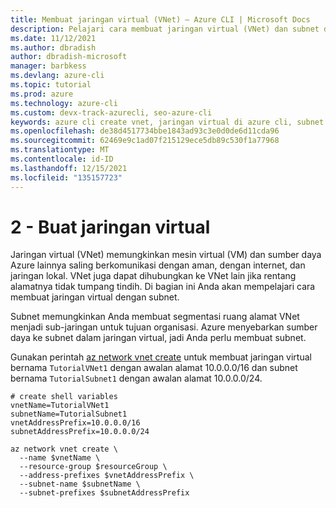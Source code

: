 ```yaml
---
title: Membuat jaringan virtual (VNet) – Azure CLI | Microsoft Docs
description: Pelajari cara membuat jaringan virtual (VNet) dan subnet dengan Azure CLI.
ms.date: 11/12/2021
ms.author: dbradish
author: dbradish-microsoft
manager: barbkess
ms.devlang: azure-cli
ms.topic: tutorial
ms.prod: azure
ms.technology: azure-cli
ms.custom: devx-track-azurecli, seo-azure-cli
keywords: azure cli create vnet, jaringan virtual di azure cli, subnet di jaringan virtual
ms.openlocfilehash: de38d4517734bbe1843ad93c3e0d0de6d11cda96
ms.sourcegitcommit: 62469e9c1ad07f215129ece5db89c530f1a77968
ms.translationtype: MT
ms.contentlocale: id-ID
ms.lasthandoff: 12/15/2021
ms.locfileid: "135157723"
---
```

# <a name="2---create-a-virtual-network"></a>2 - Buat jaringan virtual

Jaringan virtual (VNet) memungkinkan mesin virtual (VM) dan sumber daya Azure lainnya saling berkomunikasi dengan aman, dengan internet, dan jaringan lokal. VNet juga dapat dihubungkan ke VNet lain jika rentang alamatnya tidak tumpang tindih. Di bagian ini Anda akan mempelajari cara membuat jaringan virtual dengan subnet.

Subnet memungkinkan Anda membuat segmentasi ruang alamat VNet menjadi sub-jaringan untuk tujuan organisasi. Azure menyebarkan sumber daya ke subnet dalam jaringan virtual, jadi Anda perlu membuat subnet.

Gunakan perintah [az network vnet create](/cli/azure/network/vnet#az_network_vnet_create) untuk membuat jaringan virtual bernama `TutorialVNet1` dengan awalan alamat 10.0.0.0/16 dan subnet bernama `TutorialSubnet1` dengan awalan alamat 10.0.0.0/24.

```azurecli-interactive
# create shell variables
vnetName=TutorialVNet1
subnetName=TutorialSubnet1
vnetAddressPrefix=10.0.0.0/16
subnetAddressPrefix=10.0.0.0/24

az network vnet create \
  --name $vnetName \
  --resource-group $resourceGroup \
  --address-prefixes $vnetAddressPrefix \
  --subnet-name $subnetName \
  --subnet-prefixes $subnetAddressPrefix
```
